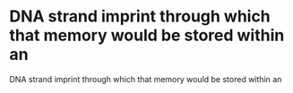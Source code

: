 # DNA strand imprint through which that memory would be stored within an

DNA strand imprint through which that memory would be stored within an